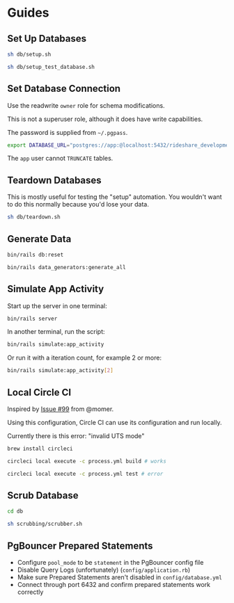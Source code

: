 # Guides

## Set Up Databases
```sh
sh db/setup.sh

sh db/setup_test_database.sh
```

## Set Database Connection
Use the readwrite `owner` role for schema modifications.

This is not a superuser role, although it does have write capabilities.

The password is supplied from `~/.pgpass`.

```sh
export DATABASE_URL="postgres://app:@localhost:5432/rideshare_development"
```

The `app` user cannot `TRUNCATE` tables.

## Teardown Databases
This is mostly useful for testing the "setup" automation. You wouldn't want to do this normally because you'd lose your data.

```sh
sh db/teardown.sh
```

## Generate Data
```sh
bin/rails db:reset

bin/rails data_generators:generate_all
```

## Simulate App Activity
Start up the server in one terminal:

```sh
bin/rails server
```

In another terminal, run the script:
```sh
bin/rails simulate:app_activity
```

Or run it with a iteration count, for example 2 or more:
```sh
bin/rails simulate:app_activity[2]
```

## Local Circle CI
Inspired by [Issue #99](https://github.com/andyatkinson/rideshare/issues/99) from @momer.

Using this configuration, Circle CI can use its configuration and run locally.

Currently there is this error: "invalid UTS mode"

```sh
brew install circleci

circleci local execute -c process.yml build # works

circleci local execute -c process.yml test # error
```

## Scrub Database
```sh
cd db

sh scrubbing/scrubber.sh
```

## PgBouncer Prepared Statements
* Configure `pool_mode` to be `statement` in the PgBouncer config file
* Disable Query Logs (unfortunately) (`config/application.rb`)
* Make sure Prepared Statements aren't disabled in `config/database.yml`
* Connect through port 6432 and confirm prepared statements work correctly
